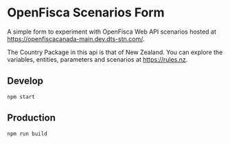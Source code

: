 # OpenFisca Scenarios Form

A simple form to experiment with OpenFisca Web API scenarios hosted at https://openfiscacanada-main.dev.dts-stn.com/. 

The Country Package in this api is that of New Zealand. You can explore the variables, entities, parameters and scenarios at https://rules.nz.

## Develop

`npm start`

## Production

`npm run build`
